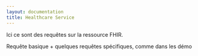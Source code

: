 ```yaml
---
layout: documentation
title: Healthcare Service
---
```



Ici ce sont des requêtes sur la ressource FHIR. 

Requête basique + quelques requêtes spécifiques, comme dans les démo